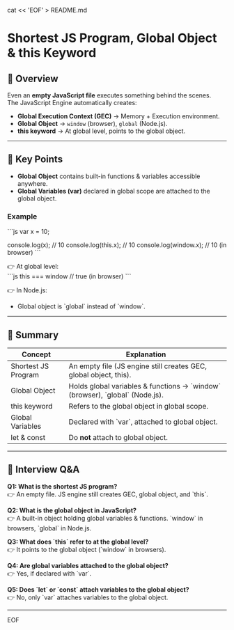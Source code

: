 cat << 'EOF' > README.md
# Shortest JS Program, Global Object & this Keyword

## 📌 Overview
Even an **empty JavaScript file** executes something behind the scenes.  
The JavaScript Engine automatically creates:  
- **Global Execution Context (GEC)** → Memory + Execution environment.  
- **Global Object** → `window` (browser), `global` (Node.js).  
- **this keyword** → At global level, points to the global object.  

---

## 📌 Key Points
- **Global Object** contains built-in functions & variables accessible anywhere.  
- **Global Variables (var)** declared in global scope are attached to the global object.  

### Example
\`\`\`js
var x = 10;

console.log(x);         // 10
console.log(this.x);    // 10
console.log(window.x);  // 10  (in browser)
\`\`\`

👉 At global level:  
\`\`\`js
this === window   // true (in browser)
\`\`\`

👉 In Node.js:  
- Global object is \`global\` instead of \`window\`.

---

## 📌 Summary

| Concept            | Explanation |
|--------------------|-------------|
| Shortest JS Program | An empty file (JS engine still creates GEC, global object, this). |
| Global Object      | Holds global variables & functions → \`window\` (browser), \`global\` (Node.js). |
| this keyword       | Refers to the global object in global scope. |
| Global Variables   | Declared with \`var\`, attached to global object. |
| let & const        | Do **not** attach to global object. |

---

## 🎯 Interview Q&A

**Q1: What is the shortest JS program?**  
👉 An empty file. JS engine still creates GEC, global object, and \`this\`.

**Q2: What is the global object in JavaScript?**  
👉 A built-in object holding global variables & functions. \`window\` in browsers, \`global\` in Node.js.

**Q3: What does \`this\` refer to at the global level?**  
👉 It points to the global object (\`window\` in browsers).

**Q4: Are global variables attached to the global object?**  
👉 Yes, if declared with \`var\`.

**Q5: Does \`let\` or \`const\` attach variables to the global object?**  
👉 No, only \`var\` attaches variables to the global object.

---
EOF
